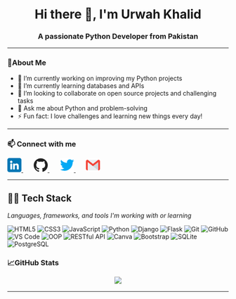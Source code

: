 <h1 align="center">Hi there 👋, I'm Urwah Khalid</h1>
<h3 align="center">A passionate Python Developer from Pakistan</h3>

---

### 🌟About Me

- 🔭 I’m currently working on improving my Python projects  
- 🌱 I’m currently learning databases and APIs  
- 👯 I’m looking to collaborate on open source projects and challenging tasks  
- 💬 Ask me about Python and problem-solving  
- ⚡ Fun fact: I love challenges and learning new things every day!

---

### 📫 Connect with me


<a href="https://www.linkedin.com/in/urwah-khalid-988b7b268/" target="_blank" rel="noopener noreferrer" style="margin-right:12px;">
  <img src="images/linkedin.png" alt="LinkedIn" width="32" height="32" />
</a>&nbsp;&nbsp;

<a href="https://github.com/urwahkhalid00" target="_blank" rel="noopener noreferrer" style="margin-right:12px;">
  <img src="images/github.png" alt="GitHub" width="32" height="32" />
</a>&nbsp;&nbsp;

<a href="https://twitter.com/urwahkhalid00" target="_blank" rel="noopener noreferrer" style="margin-right:12px;">
  <img src="images/twitter.png" alt="Twitter" width="32" height="32" />
</a>&nbsp;&nbsp;

<a href="mailto:urwahkhalid00@gmail.com" target="_blank" rel="noopener noreferrer">
  <img src="images/gmail.png" alt="Email" width="32" height="32" />
</a>


---

## 👨‍💻 Tech Stack

<p><em>Languages, frameworks, and tools I'm working with or learning</em></p>

<p>
  <img src="https://img.shields.io/badge/-HTML5-E34F26?style=flat&logo=html5&logoColor=white" alt="HTML5" height="26" />
  <img src="https://img.shields.io/badge/-CSS3-1572B6?style=flat&logo=css3" alt="CSS3" height="26" />
  <img src="https://img.shields.io/badge/-JavaScript-F7DF1E?style=flat&logo=javascript&logoColor=black" alt="JavaScript" height="26" />
  <img src="https://img.shields.io/badge/-Python-3776AB?style=flat&logo=python&logoColor=white" alt="Python" height="26" />
  <img src="https://img.shields.io/badge/-Django-092E20?style=flat&logo=django" alt="Django" height="26" />
  <img src="https://img.shields.io/badge/-Flask-000000?style=flat&logo=flask" alt="Flask" height="26" />
  <img src="https://img.shields.io/badge/-Git-FF5733?style=flat&logo=git&logoColor=white" alt="Git" height="26" />
  <img src="https://img.shields.io/badge/-GitHub-181717?style=flat&logo=github" alt="GitHub" height="26" />
  <img src="https://img.shields.io/badge/-VS%20Code-007ACC?style=flat&logo=visual-studio-code&logoColor=white" alt="VS Code" height="26" />
  <img src="https://img.shields.io/badge/-Object_Oriented_Programming-007ACC?style=flat" alt="OOP" height="26" />
  <img src="https://img.shields.io/badge/-RESTful_API-00BCD4?style=flat&logo=rest&logoColor=white" alt="RESTful API" height="26" />
  <img src="https://img.shields.io/badge/-Canva-00C4CC?style=flat&logo=canva&logoColor=white" alt="Canva" height="26" />
  <img src="https://img.shields.io/badge/-Bootstrap-563D7C?style=flat&logo=bootstrap" alt="Bootstrap" height="26" />
  <img src="https://img.shields.io/badge/-SQLite-003B57?style=flat&logo=sqlite&logoColor=white" alt="SQLite" height="26" />
  <img src="https://img.shields.io/badge/-PostgreSQL-316192?style=flat&logo=postgresql&logoColor=white" alt="PostgreSQL" height="26" />
</p>




### 📈GitHub Stats

<p align="center">
  <img src="https://github-readme-stats.vercel.app/api?username=urwahkhalid00&show_icons=true&theme=tokyonight" />
</p>

---

